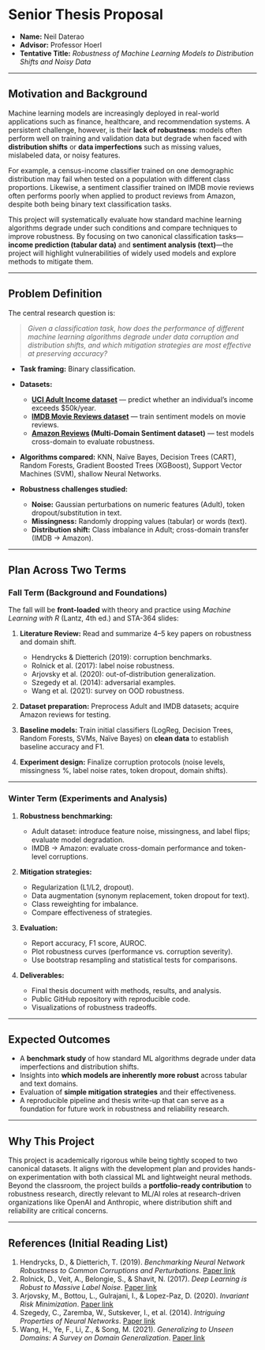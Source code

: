# Senior Thesis Proposal

- **Name:** Neil Daterao
- **Advisor:** Professor Hoerl
- **Tentative Title:** *Robustness of Machine Learning Models to Distribution Shifts and Noisy Data*

---

## Motivation and Background

Machine learning models are increasingly deployed in real-world applications such as finance, healthcare, and recommendation systems. A persistent challenge, however, is their **lack of robustness**: models often perform well on training and validation data but degrade when faced with **distribution shifts** or **data imperfections** such as missing values, mislabeled data, or noisy features.

For example, a census-income classifier trained on one demographic distribution may fail when tested on a population with different class proportions. Likewise, a sentiment classifier trained on IMDB movie reviews often performs poorly when applied to product reviews from Amazon, despite both being binary text classification tasks.

This project will systematically evaluate how standard machine learning algorithms degrade under such conditions and compare techniques to improve robustness. By focusing on two canonical classification tasks—**income prediction (tabular data)** and **sentiment analysis (text)**—the project will highlight vulnerabilities of widely used models and explore methods to mitigate them.

---

## Problem Definition

The central research question is:

> *Given a classification task, how does the performance of different machine learning algorithms degrade under data corruption and distribution shifts, and which mitigation strategies are most effective at preserving accuracy?*

* **Task framing:** Binary classification.
* **Datasets:**

  * **[UCI Adult Income dataset](https://archive.ics.uci.edu/dataset/2/adult)**  — predict whether an individual’s income exceeds \$50k/year.
  * **[IMDB Movie Reviews dataset](https://ai.stanford.edu/~amaas/data/sentiment/)** — train sentiment models on movie reviews.
  * **[Amazon Reviews](https://www.cs.jhu.edu/~mdredze/datasets/sentiment/) (Multi-Domain Sentiment dataset)** — test models cross-domain to evaluate robustness.
* **Algorithms compared:** KNN, Naïve Bayes, Decision Trees (CART), Random Forests, Gradient Boosted Trees (XGBoost), Support Vector Machines (SVM), shallow Neural Networks.
* **Robustness challenges studied:**

  * **Noise:** Gaussian perturbations on numeric features (Adult), token dropout/substitution in text.
  * **Missingness:** Randomly dropping values (tabular) or words (text).
  * **Distribution shift:** Class imbalance in Adult; cross-domain transfer (IMDB → Amazon).

---

## Plan Across Two Terms

### **Fall Term (Background and Foundations)**

The fall will be **front-loaded** with theory and practice using *Machine Learning with R* (Lantz, 4th ed.) and STA-364 slides:

1. **Literature Review:** Read and summarize 4–5 key papers on robustness and domain shift.

   * Hendrycks & Dietterich (2019): corruption benchmarks.
   * Rolnick et al. (2017): label noise robustness.
   * Arjovsky et al. (2020): out-of-distribution generalization.
   * Szegedy et al. (2014): adversarial examples.
   * Wang et al. (2021): survey on OOD robustness.

2. **Dataset preparation:** Preprocess Adult and IMDB datasets; acquire Amazon reviews for testing.

3. **Baseline models:** Train initial classifiers (LogReg, Decision Trees, Random Forests, SVMs, Naïve Bayes) on **clean data** to establish baseline accuracy and F1.

4. **Experiment design:** Finalize corruption protocols (noise levels, missingness %, label noise rates, token dropout, domain shifts).

---

### **Winter Term (Experiments and Analysis)**

1. **Robustness benchmarking:**

   * Adult dataset: introduce feature noise, missingness, and label flips; evaluate model degradation.
   * IMDB → Amazon: evaluate cross-domain performance and token-level corruptions.

2. **Mitigation strategies:**

   * Regularization (L1/L2, dropout).
   * Data augmentation (synonym replacement, token dropout for text).
   * Class reweighting for imbalance.
   * Compare effectiveness of strategies.

3. **Evaluation:**

   * Report accuracy, F1 score, AUROC.
   * Plot robustness curves (performance vs. corruption severity).
   * Use bootstrap resampling and statistical tests for comparisons.

4. **Deliverables:**

   * Final thesis document with methods, results, and analysis.
   * Public GitHub repository with reproducible code.
   * Visualizations of robustness tradeoffs.

---

## Expected Outcomes

* A **benchmark study** of how standard ML algorithms degrade under data imperfections and distribution shifts.
* Insights into **which models are inherently more robust** across tabular and text domains.
* Evaluation of **simple mitigation strategies** and their effectiveness.
* A reproducible pipeline and thesis write-up that can serve as a foundation for future work in robustness and reliability research.

---

## Why This Project

This project is academically rigorous while being tightly scoped to two canonical datasets. It aligns with the development plan and provides hands-on experimentation with both classical ML and lightweight neural methods. Beyond the classroom, the project builds a **portfolio-ready contribution** to robustness research, directly relevant to ML/AI roles at research-driven organizations like OpenAI and Anthropic, where distribution shift and reliability are critical concerns.

---

## References (Initial Reading List)

1. Hendrycks, D., & Dietterich, T. (2019). *Benchmarking Neural Network Robustness to Common Corruptions and Perturbations*. [Paper link](https://arxiv.org/abs/1903.12261)
2. Rolnick, D., Veit, A., Belongie, S., & Shavit, N. (2017). *Deep Learning is Robust to Massive Label Noise*. [Paper link](https://arxiv.org/abs/1705.10694)
3. Arjovsky, M., Bottou, L., Gulrajani, I., & Lopez-Paz, D. (2020). *Invariant Risk Minimization*. [Paper link](https://arxiv.org/abs/1907.02893)
4. Szegedy, C., Zaremba, W., Sutskever, I., et al. (2014). *Intriguing Properties of Neural Networks*. [Paper link](https://arxiv.org/abs/1312.6199)
5. Wang, H., Ye, F., Li, Z., & Song, M. (2021). *Generalizing to Unseen Domains: A Survey on Domain Generalization*. [Paper link](https://arxiv.org/abs/2103.03097)

